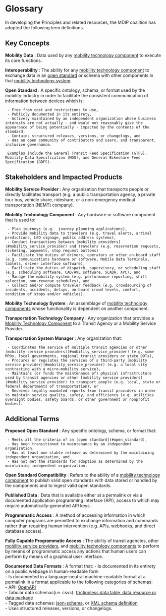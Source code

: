 # Glossary

In developing the Principles and related resources, the MDIP coalition has adopted the following term definitions.

## Key Concepts

<a name="mobility_data"></a>
**Mobility Data**
:   Data used by any [mobility technology component](#mobility_technology_component) to execute its core functions.

<a name="interoperability"></a>
**Interoperability**
:   The ability for any [mobility technology component](#mobility_technology_component) to exchange data in an [open standard](#open_standard) or schema with other components in that [mobility technology system](#mobility_technology_system).

<a name="open_standard"></a>
**Open Standard**
:   A specific ontology, schema, or format used by the mobility industry in order to facilitate the consistent communication of information between devices which is:  

     - Free from cost and restrictions to use,
     - Publicly documented in its entirety,
     - Actively maintained by an independent organization whose business interests are not actually - and would not reasonably give the appearance of being potentially - impacted by the contents of the standard,
     - Contains structured releases, versions, or changelogs, and
     - Has an open community of contributors and users, and transparent, inclusive governance.  

     Examples include the General Transit Feed Specification (GTFS), Mobility Data Specification (MDS), and General Bikeshare Feed Specification (GBFS).

## Stakeholders and Impacted Products

<a name="mobility_service_provider"></a>
**Mobility Service Provider**
:   Any organization that transports people or directly facilitates transport (e.g. a public transportation agency, a private tour bus, vehicle share, rideshare, or a non-emergency medical transportation (NEMT) company).

<a name="mobility_technology_component"></a>
**Mobility Technology Component**
:   Any hardware or software component that is used  to:  

     - Plan journeys (e.g.  journey planning applications),  
     - Provide mobility data to travelers (e.g. travel alerts, arrival predictions, LED signage, public address systems),  
     - Conduct transactions between [mobility providers](#mobility_service_provider) and travelers (e.g. reservation requests, ticketing, payments, stop request buttons)  
     - Facilitate the duties of drivers, operators or other on-board staff (e.g. communications hardware or software, Mobile Data Terminals, tablets, driver interface software),  
     - Facilitate the duties of dispatch, supervisory, or scheduling staff (e.g. scheduling software, CAD/AVL software, SCADA, APC), and  
     - Manage the mobility system (e.g. performance reporting, shift selection, non-revenue schedules), and
     - Collect and/or compute traveler feedback (e.g. crowdsourcing of incidents, accidents, delays, on-board crowd levels, comfort, condition of stops and/or vehicles).  

<a name="mobility_technology_system"></a>
**Mobility Technology System**
:   An assemblage of [mobility technology components](#mobility_technology_component) whose functionality is dependent on another component.

<a name="transportation_technology_company"></a>
**Transportation Technology Company**
:   Any organization that provides a [Mobility Technology Component](#mobility_technology_component) to a Transit Agency or a Mobility Service Provider.

<a name="transportation_system_manager"></a>
**Transportation System Manager**
:   Any organization that:  

     - Coordinates the service of multiple transit agencies or other [mobility service providers](#mobility_service_provider) (e.g. some MPOs, local governments, regional transit providers or state DOTs),
     - Procures or regulates the services of a third-party [mobility service provider](#mobility_service_provider) (e.g. a local city contracting with a micro-mobility service),  
     - Maintains (or funds the maintenance of) physical infrastructure used by transit agencies or other [mobility service providers](#mobility_service_provider) to transport people (e.g. local, state or federal departments of transportation), or  
     - Receives legally mandated reports from transit providers in order to maintain service quality, safety, and efficiency (e.g. utilities oversight bodies, safety boards, or other government or nonprofit bodies).

## Additional Terms

<a name="proposed_open_standard"></a>
**Proposed Open Standard**
:    Any specific ontology, schema, or format that:  

     - Meets all the criteria of an [open standard](#open_standard),  
     - Has been transitioned to maintenance by an independent organization,  
     - Has at least one stable release as determined by the maintaining independent organization, and  
     - Has not met the standards for adoption as determined by the maintaining independent organization.

<a name="open_standard_compatibility"></a>
**Open Standard Compatibility**
:   Refers to the ability of a [mobility technology component](#mobility_technology_component) to publish valid open standards with data stored or handled by the components and to ingest valid open standards.

<a name="published_data"></a>
**Published Data**
:   Data that is available either at a permalink or via a documented application programming interface (API), access to which may require automatically-generated API keys.

<a name="programmatic_access"></a>
**Programmatic Access**
:   A method of accessing information in which computer programs are permitted to exchange information and commands rather than requiring human intervention (e.g. APIs, webhooks, and direct database access).  

<a name="fully_capable_programmatic_access"></a>
**Fully Capable Programmatic Access**
:   The ability of transit agencies, other [mobility service providers](#mobility_service_provider), and [mobility technology components](#mobility_technology_component) to perform by means of programmatic access any actions that human users can perform by means of a graphical user interface.

<a name="documented_data_format"></a>
**Documented Data Formats**
:   A format that:
     - Is documented in its entirety on a public webpage in human-readable form  
     - Is documented in a language-neutral machine-readable format at a permalink in a format applicable to the following categories of schemas:  
       - API: [OpenAPI](https://www.openapis.org/)  
       - Tabular data schemas(i.e. csvs): [frictionless data table, data resource or data package](https://frictionlessdata.io/standards/)  
       - Tagged data schemas: [json-schema](https://json-schema.org/), or [XML schema definition](https://en.wikipedia.org/wiki/XML_Schema_(W3C))  
     - Uses structured releases, versions, or changelogs.  
